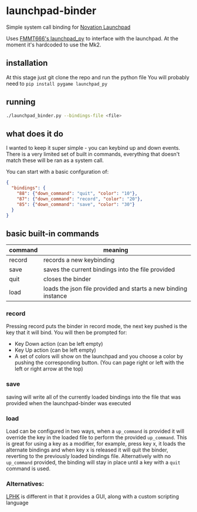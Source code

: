 # launchpad-binder
Simple system call binding for [Novation Launchpad][1]

Uses [FMMT666's launchpad_py][2] to interface with the launchpad. At the moment it's hardcoded to use the Mk2.

## installation 
At this stage just git clone the repo and run the python file
You will probably need to `pip install pygame launchpad_py`

## running
```sh
./launchpad_binder.py --bindings-file <file>
```

## what does it do
I wanted to keep it super simple - you can keybind up and down events.
There is a very limited set of built in commands, everything that doesn't match these will be ran as a system call.

You can start with a basic confguration of: 
```json
{ 
  "bindings": { 
    "88": {"down_command": "quit", "color": "10"},
    "87": {"down_command": "record", "color": "20"},
    "85": {"down_command": "save", "color": "30"}
  }
}
```

## basic built-in commands
| command     | meaning                                                        |
| ----------- | -------------------------------------------------------------- |
| record      | records a new keybinding                                       |
| save        | saves the current bindings into the file provided              |
| quit        | closes the binder                                              |
| load <file> | loads the json file provided and starts a new binding instance |

### record
Pressing record puts the binder in record mode, the next key pushed is the key that it will bind. 
You will then be prompted for:
- Key Down action (can be left empty)
- Key Up action (can be left empty)
- A set of colors will show on the launchpad and you choose a color by pushing the corresponding button. (You can page right or left with the left or right arrow at the top)

### save
saving will write all of the currently loaded bindings into the file that was provided when the launchpad-binder was executed

### load
Load can be configured in two ways, when a `up_command` is provided it will override the key in the loaded file to perform the provided `up_command`. This is great for using a key as a modifier, for example, press key x, it loads the alternate bindings and when key x is released it will quit the binder, reverting to the previously loaded bindings file. Alternatively with no `up_command` provided, the binding will stay in place until a key with a `quit` command is used.



### Alternatives:
[LPHK][3] is different in that it provides a GUI, along with a custom scripting language

[1]: https://global.novationmusic.com/launch/launchpad
[2]: https://github.com/FMMT666/launchpad.py
[3]: https://github.com/nimaid/LPHK